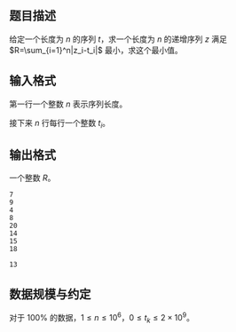 ## 题目描述

给定一个长度为 $n$ 的序列 $t$，求一个长度为 $n$ 的递增序列 $z$ 满足 $R=\sum_{i=1}^n|z_i-t_i|$ 最小，求这个最小值。

## 输入格式

第一行一个整数 $n$ 表示序列长度。

接下来 $n$ 行每行一个整数 $t_i$。

## 输出格式

一个整数 $R$。



```input1
7
9
4
8
20
14
15
18
```



```output1
13
```

## 数据规模与约定

对于 $100\%$ 的数据，$1\leq n\leq 10^6$，$0\leq t_k\leq 2\times 10^9$。

